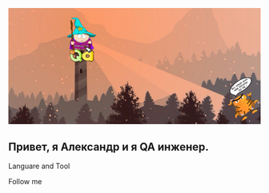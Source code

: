 ![Header](https://github.com/PrivedionAA/PrivedionAA/blob/main/assets/fonqa1.png)

## Привет, я Александр и я QA инженер.
Languare and Tool

Follow me